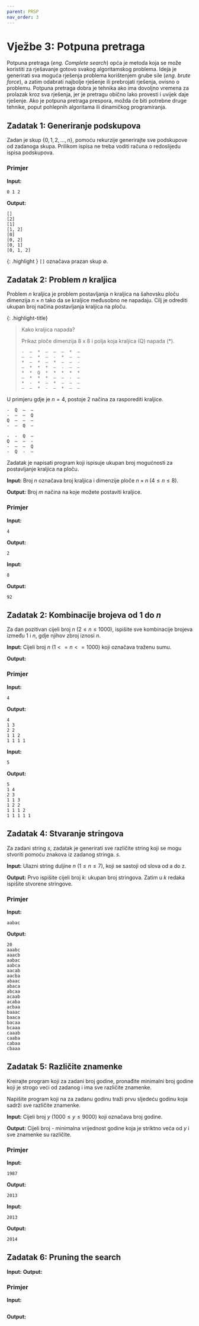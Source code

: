 ```yaml
---
parent: PRSP
nav_order: 3
---
```


# Vježbe 3: Potpuna pretraga

Potpuna pretraga (*eng. Complete search*) opća je metoda koja se može koristiti za rješavanje gotovo svakog algoritamskog problema. Ideja je generirati sva moguća rješenja problema korištenjem grube sile (*eng. brute force*), a zatim odabrati najbolje rješenje ili prebrojati rješenja, ovisno o problemu.
Potpuna pretraga dobra je tehnika ako ima dovoljno vremena za prolazak kroz sva rješenja, jer je pretragu obično lako provesti i uvijek daje rješenje. Ako je potpuna pretraga prespora, možda će biti potrebne druge tehnike, poput pohlepnih algoritama ili dinamičkog programiranja.

## Zadatak 1: Generiranje podskupova

Zadan je skup $\{0, 1, 2, ..., n\}$, pomoću rekurzije generirajte sve podskupove od zadanoga skupa.
Prilikom ispisa ne treba voditi računa o redoslijedu ispisa podskupova.

### Primjer

**Input:**
```
0 1 2
```

**Output:**
```
[]
[2]
[1]
[1, 2]
[0]
[0, 2]
[0, 1]
[0, 1, 2]
```

{: .highlight }
`[]` označava prazan skup $\emptyset$.


## Zadatak 2: Problem $n$ kraljica 
Problem $n$ kraljica je problem postavljanja $n$ kraljica na šahovsku ploču dimenzija $n \times n$ tako da se kraljice međusobno ne napadaju. Cilj je odrediti ukupan broj načina postavljanja kraljica na ploču.

{: .highlight-title}
> Kako kraljica napada?
>
> Prikaz ploče dimenzija 8 x 8 i polja koja kraljica (Q) napada (\*).
>
> ```
> -  –  *  –  –  –  *  –
> –  –  *  –  -  *  –  –
> *  –  *  –  *  –  –  -
> –  *  *  *  –  -  –  –
> *  *  Q  *  *  *  *  *
> –  *  *  *  –  –  -  –
> *  -  *  –  *  –  –  –
> –  –  *  -  –  *  –  –
> ```

U primjeru gdje je $n = 4$, postoje 2 načina za rasporediti kraljice.

```
-  Q  –  –
-  –  –  Q
Q  –  –  –
-  –  Q  –
```

```
-  -  Q  –
Q  –  –  -
-  –  –  Q
-  Q  -  –
```

Zadatak je napisati program koji ispisuje ukupan broj mogućnosti za postavljanje kraljica na ploču.

**Input:**
Broj $n$ označava broj kraljica i dimenzije ploče $n \times n$ $(4 \le n \le 8)$. 

**Output:**
Broj $m$ načina na koje možete postaviti kraljice.


### Primjer
**Input:**
```
4
```

**Output:**
```
2
```

**Input:**
```
8
```

**Output:**
```
92
```


## Zadatak 2: Kombinacije brojeva od 1 do $n$
Za dan pozitivan cijeli broj $n$ $(2 \le n \le 1000)$, ispišite sve kombinacije brojeva između 1 i $n$, gdje njihov zbroj iznosi $n$.

**Input:**
Cijeli broj $n$ $(1 <= n <= 1000)$ koji označava traženu sumu.

**Output:**


### Primjer
**Input:**
```
4
```

**Output:**
```
4
1 3
2 2
1 1 2
1 1 1 1
```

**Input:**
```
5
```

**Output:**
```
5
1 4
2 3
1 1 3
1 2 2
1 1 1 2
1 1 1 1 1
```


## Zadatak 4: Stvaranje stringova
Za zadani string $s$, zadatak je generirati sve različite string koji se mogu stvoriti pomoću znakova iz zadanog stringa. $s$.

**Input:**
Ulazni string duljine $n$ ($1 \le n \le 7$), koji se sastoji od slova od a do z.

**Output:**
Prvo ispišite cijeli broj $k$: ukupan broj stringova. Zatim u $k$ redaka ispišite stvorene stringove.

### Primjer
**Input:**
```
aabac
```

**Output:**
```
20
aaabc
aaacb
aabac
aabca
aacab
aacba
abaac
abaca
abcaa
acaab
acaba
acbaa
baaac
baaca
bacaa
bcaaa
caaab
caaba
cabaa
cbaaa
```

## Zadatak 5: Različite znamenke 
Kreirajte program koji za zadani broj godine, pronađite minimalni broj godine koji je strogo veći od zadanog i ima sve različite znamenke.

Napišite program koji na za zadanu godinu traži prvu sljedeću godinu koja sadrži sve različite znamenke.

**Input:**
Cijeli broj $y$ $(1000 ≤ y ≤ 9000)$ koji označava broj godine.

**Output:**
Cijeli broj - minimalna vrijednost godine koja je striktno veća od $y$ i sve znamenke su različite.

### Primjer
**Input:**
```
1987
```
**Output:**
```
2013
```

**Input:**
```
2013
```
**Output:**
```
2014
```

## Zadatak 6: Pruning the search

**Input:**
**Output:**

### Primjer
**Input:**
```
```
**Output:**
```
```

